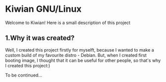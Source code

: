 # Kiwian GNU/Linux

Welcome to Kiwian! Here is a small description of this project 

## 1.Why it was created?
Well, I created this project firstly for myselft, because I wanted to make a custom build of my favourite distro - Debian.
But, when I created first booting image, I thought that it can be useful for other people, so that's why I created this project:)

To be continued...
